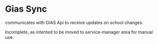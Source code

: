 # Gias Sync

communicates with GIAS Api to receive updates on school changes.

Incomplete, as intented to be moved to service-manager area for manual use.
